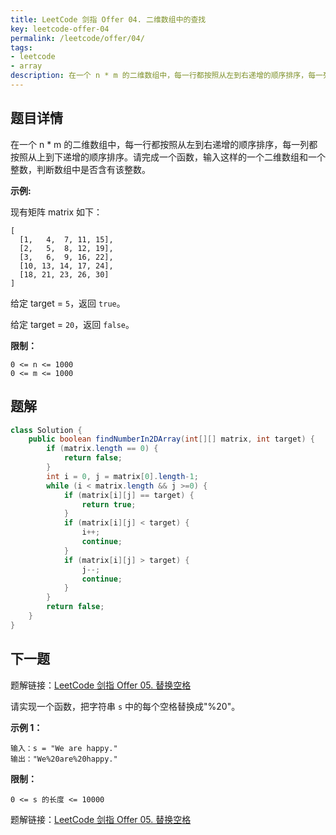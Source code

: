 ```yaml
---
title: LeetCode 剑指 Offer 04. 二维数组中的查找
key: leetcode-offer-04
permalink: /leetcode/offer/04/
tags:
- leetcode
- array
description: 在一个 n * m 的二维数组中，每一行都按照从左到右递增的顺序排序，每一列都按照从上到下递增的顺序排序。请完成一个函数，输入这样的一个二维数组和一个整数，判断数组中是否含有该整数。
---
```


## 题目详情

在一个 n * m 的二维数组中，每一行都按照从左到右递增的顺序排序，每一列都按照从上到下递增的顺序排序。请完成一个函数，输入这样的一个二维数组和一个整数，判断数组中是否含有该整数。


**示例:**

现有矩阵 matrix 如下：

```
[
  [1,   4,  7, 11, 15],
  [2,   5,  8, 12, 19],
  [3,   6,  9, 16, 22],
  [10, 13, 14, 17, 24],
  [18, 21, 23, 26, 30]
]
```

给定 target = `5`，返回 `true`。

给定 target = `20`，返回 `false`。


**限制：**

```
0 <= n <= 1000
0 <= m <= 1000
```

<!--more-->

## 题解

```java
class Solution {
    public boolean findNumberIn2DArray(int[][] matrix, int target) {
        if (matrix.length == 0) {
            return false;
        }
        int i = 0, j = matrix[0].length-1;
        while (i < matrix.length && j >=0) {
            if (matrix[i][j] == target) {
                return true;
            }
            if (matrix[i][j] < target) {
                i++;
                continue;
            }
            if (matrix[i][j] > target) {
                j--;
                continue;
            }
        }
        return false;
    }
}
```

## 下一题

题解链接：[LeetCode 剑指 Offer 05. 替换空格](/leetcode/offer/05/)

请实现一个函数，把字符串 `s` 中的每个空格替换成"%20"。

**示例 1：**

```
输入：s = "We are happy."
输出："We%20are%20happy."
```

**限制：**

```
0 <= s 的长度 <= 10000
```

题解链接：[LeetCode 剑指 Offer 05. 替换空格](/leetcode/offer/05/)